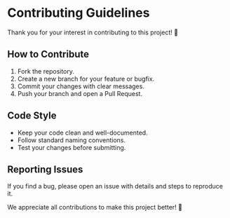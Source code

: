 # Contributing Guidelines

Thank you for your interest in contributing to this project! 🙌

## How to Contribute
1. Fork the repository.
2. Create a new branch for your feature or bugfix.
3. Commit your changes with clear messages.
4. Push your branch and open a Pull Request.

## Code Style
- Keep your code clean and well-documented.
- Follow standard naming conventions.
- Test your changes before submitting.

## Reporting Issues
If you find a bug, please open an issue with details and steps to reproduce it.

We appreciate all contributions to make this project better! 🚀
